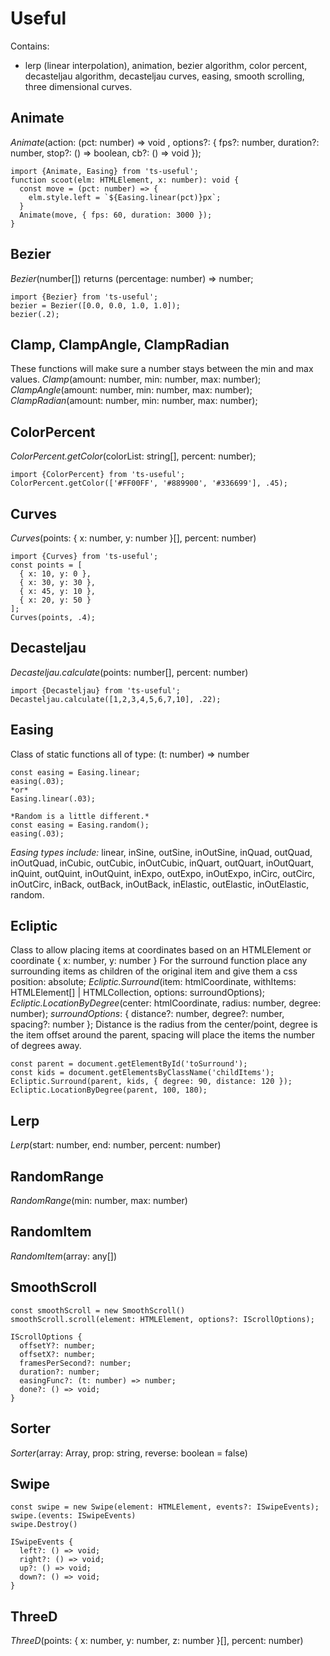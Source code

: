 # Useful

Contains:
- lerp (linear interpolation), animation, bezier algorithm, color percent, decasteljau algorithm, decasteljau curves, easing, smooth scrolling, three dimensional curves.

## Animate 
*Animate*(action: (pct: number) => void , options?: { fps?: number, duration?: number, stop?: () => boolean, cb?: () => void });
```
import {Animate, Easing} from 'ts-useful';
function scoot(elm: HTMLElement, x: number): void {
  const move = (pct: number) => {
    elm.style.left = `${Easing.linear(pct)}px`;
  }
  Animate(move, { fps: 60, duration: 3000 });
}
```
## Bezier
*Bezier*(number[]) returns (percentage: number) => number;
```
import {Bezier} from 'ts-useful';
bezier = Bezier([0.0, 0.0, 1.0, 1.0]);
bezier(.2);
```
## Clamp, ClampAngle, ClampRadian
These functions will make sure a number stays between the min and max values.
*Clamp*(amount: number, min: number, max: number);
*ClampAngle*(amount: number, min: number, max: number);
*ClampRadian*(amount: number, min: number, max: number);

## ColorPercent
*ColorPercent.getColor*(colorList: string[], percent: number);
```
import {ColorPercent} from 'ts-useful';
ColorPercent.getColor(['#FF00FF', '#889900', '#336699'], .45);
```
## Curves
*Curves*(points: { x: number, y: number }[], percent: number)
```
import {Curves} from 'ts-useful';
const points = [
  { x: 10, y: 0 },
  { x: 30, y: 30 },
  { x: 45, y: 10 },
  { x: 20, y: 50 }
];
Curves(points, .4);
```
## Decasteljau
*Decasteljau.calculate*(points: number[], percent: number) 
```
import {Decasteljau} from 'ts-useful';
Decasteljau.calculate([1,2,3,4,5,6,7,10], .22);
```
## Easing
Class of static functions all of type: (t: number) => number
```
const easing = Easing.linear;
easing(.03);
*or*
Easing.linear(.03);

*Random is a little different.*
const easing = Easing.random();
easing(.03);
```
*Easing types include:* linear, inSine, outSine, inOutSine, inQuad, outQuad, inOutQuad, inCubic, outCubic, inOutCubic, inQuart, outQuart, inOutQuart, inQuint, outQuint, inOutQuint, inExpo, outExpo, inOutExpo, inCirc, outCirc, inOutCirc, inBack, outBack, inOutBack, inElastic, outElastic, inOutElastic, random.

## Ecliptic
Class to allow placing items at coordinates based on an HTMLElement or coordinate { x: number, y: number }
For the surround function place any surrounding items as children of the original item and give them a css position: absolute;
*Ecliptic.Surround*(item: htmlCoordinate, withItems: HTMLElement[] | HTMLCollection, options: surroundOptions);
*Ecliptic.LocationByDegree*(center: htmlCoordinate, radius: number, degree: number);
*surroundOptions*: { distance?: number, degree?: number, spacing?: number };
Distance is the radius from the center/point, degree is the item offset around the parent, spacing will place the items the number of degrees away.
```
const parent = document.getElementById('toSurround');
const kids = document.getElementsByClassName('childItems');
Ecliptic.Surround(parent, kids, { degree: 90, distance: 120 });
Ecliptic.LocationByDegree(parent, 100, 180);
```

## Lerp
*Lerp*(start: number, end: number, percent: number)

## RandomRange
*RandomRange*(min: number, max: number)

## RandomItem
*RandomItem*(array: any[])

## SmoothScroll
```
const smoothScroll = new SmoothScroll() 
smoothScroll.scroll(element: HTMLElement, options?: IScrollOptions);
 
IScrollOptions {
  offsetY?: number;
  offsetX?: number;
  framesPerSecond?: number;
  duration?: number;
  easingFunc?: (t: number) => number;
  done?: () => void;
}
```
## Sorter
*Sorter*(array: Array<any>, prop: string, reverse: boolean = false)

## Swipe
```
const swipe = new Swipe(element: HTMLElement, events?: ISwipeEvents);
swipe.(events: ISwipeEvents)
swipe.Destroy()
 
ISwipeEvents {
  left?: () => void;
  right?: () => void;
  up?: () => void;
  down?: () => void;
}
```
## ThreeD
*ThreeD*(points: { x: number, y: number, z: number }[], percent: number)
